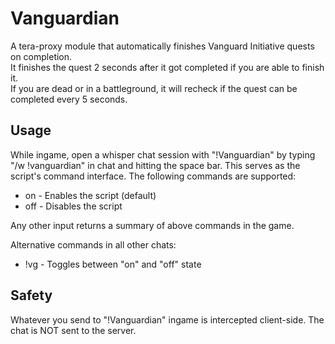 # Vanguardian
A tera-proxy module that automatically finishes Vanguard Initiative quests on completion.  
It finishes the quest 2 seconds after it got completed if you are able to finish it.  
If you are dead or in a battleground, it will recheck if the quest can be completed every 5 seconds.  
  
## Usage  
While ingame, open a whisper chat session with "!Vanguardian" by typing "/w !vanguardian" in chat and hitting the space bar.
This serves as the script's command interface. 
The following commands are supported:  
  
* on - Enables the script (default)  
* off - Disables the script  
  
Any other input returns a summary of above commands in the game.  
  
Alternative commands in all other chats:  
* !vg - Toggles between "on" and "off" state  
  
## Safety
Whatever you send to "!Vanguardian" ingame is intercepted client-side. The chat is NOT sent to the server.